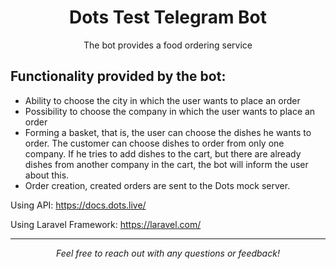 <h1 align="center">Dots Test Telegram Bot</h1>
<p align="center">The bot provides a food ordering service</p>
<h2>Functionality provided by the bot:</h2>
<ul>
  <li>Ability to choose the city in which the user wants to place an order</li>
  <li>Possibility to choose the company in which the user wants to place an order</li>
  <li>Forming a basket, that is, the user can choose the dishes he wants to order. The customer can choose dishes to order from only one company. If he tries to add dishes to the cart, but there are already dishes from another company in the cart, the bot will inform the user about this.</li>
  <li>Order creation, created orders are sent to the Dots mock server.</li>
</ul>
<p>Using API: <a href="https://docs.dots.live/">https://docs.dots.live/</a></p>
<p>Using Laravel Framework: <a href="https://laravel.com/">https://laravel.com/</a></p>
<hr>
<p align="center"><em>Feel free to reach out with any questions or feedback!</em></p>

